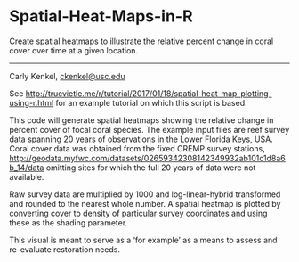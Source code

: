 # Spatial-Heat-Maps-in-R
Create spatial heatmaps to illustrate the relative percent change in coral cover over time at a given location. 

------------------------------------------------------------

Carly Kenkel, ckenkel@usc.edu

See http://trucvietle.me/r/tutorial/2017/01/18/spatial-heat-map-plotting-using-r.html for an example tutorial on which this script is based.

This code will generate spatial heatmaps showing the relative change in percent cover of focal coral species.
The example input files are reef survey data spanning 20 years of observations in the Lower Florida Keys, USA. 
Coral cover data was obtained from the fixed CREMP survey stations, http://geodata.myfwc.com/datasets/02659342308142349932ab101c1d8a6b_14/data 
omitting sites for which the full 20 years of data were not available. 

Raw survey data are multiplied by 1000 and log-linear-hybrid transformed and rounded to the nearest whole number. 
A spatial heatmap is plotted by converting cover to density of particular survey coordinates and using these as the shading parameter. 

This visual is meant to serve as a ‘for example’ as a means to assess and re-evaluate restoration needs.
